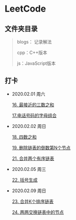 # LeetCode

## 文件夹目录

> blogs： 记录解法
>
> cpp：C++版本
>
> js：JavaScript版本

## 打卡

* 2020.02.01 周六

  [16. 最接近的三数之和](https://leetcode-cn.com/problems/3sum-closest/) 

  [17.电话号码的字母组合](https://leetcode-cn.com/problems/letter-combinations-of-a-phone-number/)

* 2020.02.02 周日

  [18. 四数之和](https://leetcode-cn.com/problems/4sum)

  [19. 删除链表的倒数第N个节点](https://leetcode-cn.com/problems/remove-nth-node-from-end-of-list)

  [21. 合并两个有序链表](https://leetcode-cn.com/problems/merge-two-sorted-lists)

* 2020.02.05 周三

  [22. 括号生成](https://leetcode-cn.com/problems/generate-parentheses)

* 2020.02.09 周日

  [23. 合并K个排序链表](https://leetcode-cn.com/problems/merge-k-sorted-lists)

  [24. 两两交换链表中的节点](https://leetcode-cn.com/problems/swap-nodes-in-pairs)  

  